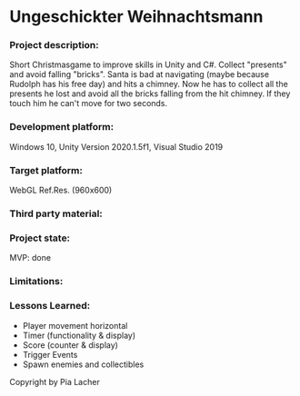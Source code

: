 # Ungeschickter Weihnachtsmann

### Project description: 
Short Christmasgame to improve skills in Unity and C#. Collect "presents" and avoid falling "bricks". Santa is bad at navigating (maybe because Rudolph has his free day) and hits a chimney. Now he has to collect all the presents he lost and avoid all the bricks falling from the hit chimney. If they touch him he can't move for two seconds.

### Development platform: 
Windows 10, Unity Version 2020.1.5f1, Visual Studio 2019

### Target platform: 
WebGL Ref.Res. (960x600)

### Third party material: 


### Project state: 
MVP: done

### Limitations: 

### Lessons Learned: 
<ul>
  <li>Player movement horizontal </li>
  <li>Timer (functionality & display) </li>
  <li>Score (counter & display) </li>
  <li>Trigger Events </li>
  <li>Spawn enemies and collectibles </li>
 </ul>

Copyright by Pia Lacher 
